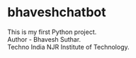 # bhaveshchatbot

This is my first Python project.
<br>
Author - Bhavesh Suthar.
<br>
Techno India NJR Institute of Technology.
